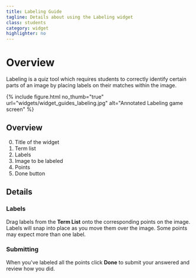 ```yaml
---
title: Labeling Guide
tagline: Details about using the Labeling widget
class: students
category: widget
highlighter: no
---
```

# Overview

Labeling is a quiz tool which requires students to correctly identify certain parts of an image by placing labels on their matches within the image.

{% include figure.html
	no_thumb="true"
	url="widgets/widget_guides_labeling.jpg"
	alt="Annotated Labeling game screen"
%}

## Overview

0. Title of the widget
0. Term list
0. Labels
0. Image to be labeled
0. Points
0. Done button

## Details

### Labels

Drag labels from the **Term List** onto the corresponding points on the image. Labels will snap into place as you move them over the image. Some points may expect more than one label.

### Submitting

When you've labeled all the points click **Done** to submit your answered and review how you did.
